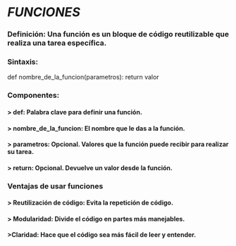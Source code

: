 # _FUNCIONES_
### Definición: Una función es un bloque de código reutilizable que realiza una tarea específica.
### Sintaxis:
  def nombre_de_la_funcion(parametros):
  return valor
### Componentes:
#### > def: Palabra clave para definir una función.
#### > nombre_de_la_funcion: El nombre que le das a la función.
#### > parametros: Opcional. Valores que la función puede recibir para realizar su tarea.
#### > return: Opcional. Devuelve un valor desde la función.
### Ventajas de usar funciones
#### > Reutilización de código: Evita la repetición de código.
#### > Modularidad: Divide el código en partes más manejables.
#### >Claridad: Hace que el código sea más fácil de leer y entender.
